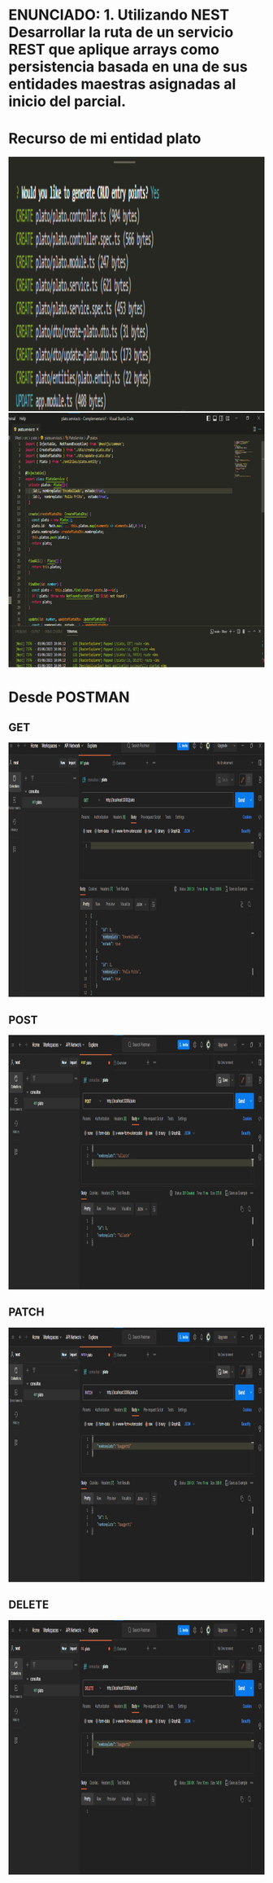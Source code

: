 

# ENUNCIADO: 1. Utilizando NEST Desarrollar la ruta de un servicio REST que aplique arrays como persistencia basada en una de sus entidades maestras asignadas al inicio del parcial.




# Recurso de mi entidad plato

<img src="captures/captures1.png"  width="700em" height="500em" />

<img src="captures/service.png"  width="700em" height="500em" />

# Desde  POSTMAN 

## GET

<img src="captures/get.png"  width="700em" height="500em" />

## POST
<img src="captures/post.png"  width="700em" height="500em" />


## PATCH
<img src="captures/patch.png"  width="700em" height="500em" />


## DELETE
<img src="captures/delete.png"  width="700em" height="500em" />










